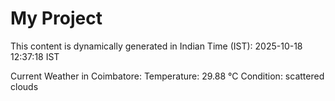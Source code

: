 # My Project

This content is dynamically generated in Indian Time (IST): 2025-10-18 12:37:18 IST


Current Weather in Coimbatore:
Temperature: 29.88 °C
Condition: scattered clouds
